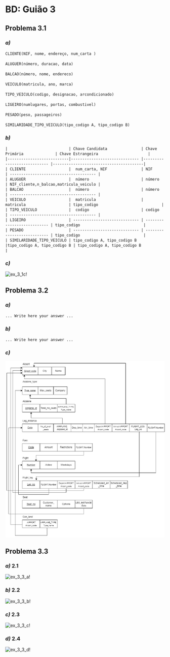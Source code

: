 # BD: Guião 3


## ​Problema 3.1
 
### *a)*

```
CLIENTE(NIF, nome, endereço, num_carta )

ALUGUER(número, duracao, data)

BALCAO(número, nome, endereco)

VEICULO(matricula, ano, marca)

TIPO_VEICULO(codigo, designacao, arcondicionado)

LIGEIRO(numlugares, portas, combustivel)

PESADO(peso, passageiros)

SIMILARIDADE_TIPO_VEICULO(tipo_codigo A, tipo_codigo B)

```


### *b)* 

```
|                           | Chave Candidata               | Chave Primária              | Chave Estrangeira                      |
|---------------------------|------------------------------ |---------------------------- |----------------------------------------|
| CLIENTE                   |  num_carta, NIF               | NIF                         | -------------------------------------- |
| ALUGUER                   |  número                       | número                      | NIF_cliente,n_balcao,matricula_veiculo |
| BALCAO                    |  número                       | número                      | -------------------------------------- |
| VEICULO                   |  matricula                    | matricula                   | tipo_codigo                            |
| TIPO_VEICULO              |  codigo                       | codigo                      | -------------------------------------- |
| LIGEIRO                   | ----------------------------- | --------------------------- | tipo_codigo                            |
| PESADO                    | ----------------------------- | --------------------------- | tipo_codigo                            |
| SIMILARIDADE_TIPO_VEICULO | tipo_codigo A, tipo_codigo B  |tipo_codigo A, tipo_codigo B | tipo_codigo A, tipo_codigo B           |

```


### *c)* 

![ex_3_1c!](ex_3_1c.jpg "AnImage")


## ​Problema 3.2

### *a)*

```
... Write here your answer ...
```


### *b)* 

```
... Write here your answer ...
```


### *c)* 

![ex_3_2c!](ex_3_2c.jpg "AnImage")


## ​Problema 3.3


### *a)* 2.1

![ex_3_3_a!](ex_3_3a.jpg "AnImage")

### *b)* 2.2

![ex_3_3_b!](ex_3_3b.jpg "AnImage")

### *c)* 2.3

![ex_3_3_c!](ex_3_3c.jpg "AnImage")

### *d)* 2.4

![ex_3_3_d!](ex_3_3d.jpg "AnImage")